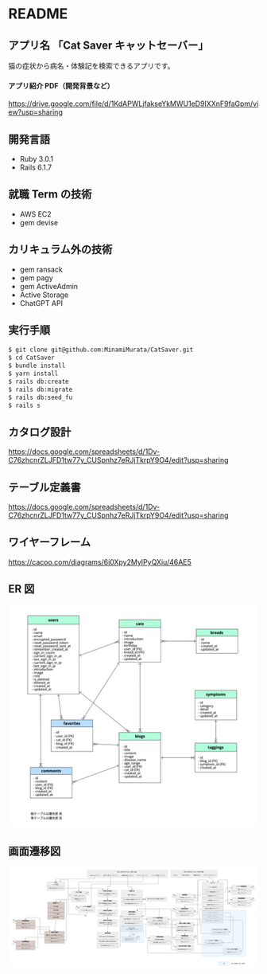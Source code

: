 # README

## アプリ名 「Cat Saver キャットセーバー」

猫の症状から病名・体験記を検索できるアプリです。

#### アプリ紹介 PDF（開発背景など）

https://drive.google.com/file/d/1KdAPWLjfakseYkMWU1eD9IXXnF9faGpm/view?usp=sharing

## 開発言語

- Ruby 3.0.1
- Rails 6.1.7

## 就職 Term の技術

- AWS EC2
- gem devise

## カリキュラム外の技術

- gem ransack
- gem pagy
- gem ActiveAdmin
- Active Storage
- ChatGPT API

## 実行手順

```
$ git clone git@github.com:MinamiMurata/CatSaver.git
$ cd CatSaver
$ bundle install
$ yarn install
$ rails db:create
$ rails db:migrate
$ rails db:seed_fu
$ rails s
```

## カタログ設計

https://docs.google.com/spreadsheets/d/1Dv-C76zhcnrZLJFD1tw77y_CUSpnhz7eRJjTkrpY9O4/edit?usp=sharing

## テーブル定義書

https://docs.google.com/spreadsheets/d/1Dv-C76zhcnrZLJFD1tw77y_CUSpnhz7eRJjTkrpY9O4/edit?usp=sharing

## ワイヤーフレーム

https://cacoo.com/diagrams/6i0Xpy2MyIPyQXiu/46AE5

## ER 図

![ER図](app/assets/images/ER.png)

## 画面遷移図

![画面遷移図](app/assets/images/screen_transition.png)
